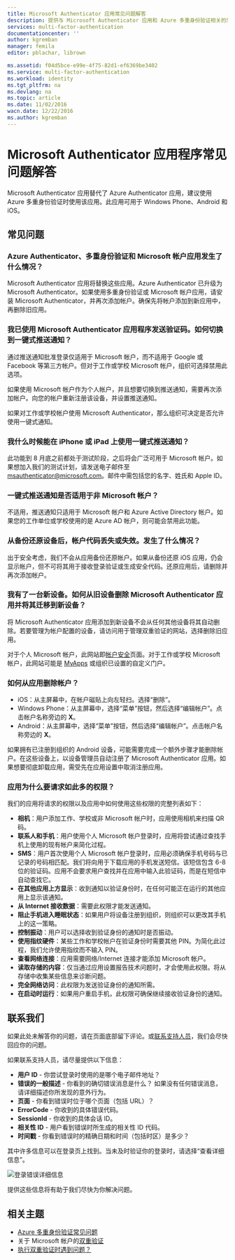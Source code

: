 ```yaml
---
title: Microsoft Authenticator 应用常见问题解答
description: 提供与 Microsoft Authenticator 应用和 Azure 多重身份验证相关的常见问题与解答列表。
services: multi-factor-authentication
documentationcenter: ''
author: kgremban
manager: femila
editor: pblachar, librown

ms.assetid: f04d5bce-e99e-4f75-82d1-ef6369be3402
ms.service: multi-factor-authentication
ms.workload: identity
ms.tgt_pltfrm: na
ms.devlang: na
ms.topic: article
ms.date: 11/02/2016
wacn.date: 12/22/2016
ms.author: kgremban
---
```


# Microsoft Authenticator 应用程序常见问题解答
Microsoft Authenticator 应用替代了 Azure Authenticator 应用，建议使用 Azure 多重身份验证时使用该应用。此应用可用于 Windows Phone、Android 和 iOS。

## 常见问题
### Azure Authenticator、多重身份验证和 Microsoft 帐户应用发生了什么情况？
Microsoft Authenticator 应用将替换这些应用。Azure Authenticator 已升级为 Microsoft Authenticator。如果使用多重身份验证或 Microsoft 帐户应用，请安装 Microsoft Authenticator，并再次添加帐户。确保先将帐户添加到新应用中，再删除旧应用。

### 我已使用 Microsoft Authenticator 应用程序发送验证码。如何切换到一键式推送通知？
通过推送通知批准登录仅适用于 Microsoft 帐户，而不适用于 Google 或 Facebook 等第三方帐户。但对于工作或学校 Microsoft 帐户，组织可选择禁用此选项。

如果使用 Microsoft 帐户作为个人帐户，并且想要切换到推送通知，需要再次添加帐户。向您的帐户重新注册该设备，并设置推送通知。

如果对工作或学校帐户使用 Microsoft Authenticator，那么组织可决定是否允许使用一键式通知。

### 我什么时候能在 iPhone 或 iPad 上使用一键式推送通知？
此功能到 8 月底之前都处于测试阶段，之后将会广泛可用于 Microsoft 帐户。如果想加入我们的测试计划，请发送电子邮件至 msauthenticator@microsoft.com。邮件中需包括您的名字、姓氏和 Apple ID。

### 一键式推送通知是否适用于非 Microsoft 帐户？
不适用，推送通知只适用于 Microsoft 帐户和 Azure Active Directory 帐户。如果您的工作单位或学校使用的是 Azure AD 帐户，则可能会禁用此功能。

### 从备份还原设备后，帐户代码丢失或失效。发生了什么情况？
出于安全考虑，我们不会从应用备份还原帐户。如果从备份还原 iOS 应用，仍会显示帐户，但不可将其用于接收登录验证或生成安全代码。还原应用后，请删除并再次添加帐户。

### 我有了一台新设备。如何从旧设备删除 Microsoft Authenticator 应用并将其迁移到新设备？
将 Microsoft Authenticator 应用添加到新设备不会从任何其他设备将其自动删除。若要管理为帐户配置的设备，请访问用于管理双重验证的网站，选择删除旧应用。

对于个人 Microsoft 帐户，此网站即[帐户安全](https://account.microsoft.com/security)页面。对于工作或学校 Microsoft 帐户，此网站可能是 [MyApps](https://myapps.microsoft.com) 或组织已设置的自定义门户。

### 如何从应用删除帐户？
- iOS：从主屏幕中，在帐户磁贴上向左轻扫。选择“删除”。
- Windows Phone：从主屏幕中，选择“菜单”按钮，然后选择“编辑帐户”。点击帐户名称旁边的 **X**。
- Android：从主屏幕中，选择“菜单”按钮，然后选择“编辑帐户”。点击帐户名称旁边的 **X**。

如果拥有已注册到组织的 Android 设备，可能需要完成一个额外步骤才能删除帐户。在这些设备上，以设备管理员自动注册了 Microsoft Authenticator 应用。如果想要彻底卸载应用，需受先在应用设置中取消注册应用。

### 应用为什么要请求如此多的权限？
我们的应用将请求的权限以及应用中如何使用这些权限的完整列表如下：

- **相机**：用户添加工作、学校或非 Microsoft 帐户时，应用使用相机来扫描 QR 码。
- **联系人和手机**：用户使用个人 Microsoft 帐户登录时，应用将尝试通过查找手机上使用的现有帐户来简化过程。
- **SMS**：用户首次使用个人 Microsoft 帐户登录时，应用必须确保手机号码与已记录的号码相匹配。我们将向用于下载应用的手机发送短信。该短信包含 6-8 位的验证码。应用不会要求用户查找并在应用中输入此验证码，而是在短信中自动查找它。
- **在其他应用上方显示**：收到通知以验证身份时，在任何可能正在运行的其他应用上显示该通知。
- **从 Internet 接收数据**：需要此权限才能发送通知。
- **阻止手机进入睡眠状态**：如果用户将设备注册到组织，则组织可以更改其手机上的这一策略。
- **控制振动**：用户可以选择收到验证身份的通知时是否振动。
- **使用指纹硬件**：某些工作和学校帐户在验证身份时需要其他 PIN。为简化此过程，我们允许使用指纹而不输入 PIN。
- **查看网络连接**：应用需要网络/Internet 连接才能添加 Microsoft 帐户。
- **读取存储的内容**：仅当通过应用设置报告技术问题时，才会使用此权限。将从存储中收集某些信息来诊断问题。
- **完全网络访问**：此权限为发送验证身份的通知所需。
- **在启动时运行**：如果用户重启手机，此权限可确保继续接收验证身份的通知。

## 联系我们
如果此处未解答你的问题，请在页面底部留下评论。或[联系支持人员](https://support.microsoft.com/zh-cn/contactus)，我们会尽快回应你的问题。

如果联系支持人员，请尽量提供以下信息：

- **用户 ID** - 你尝试登录时使用的是哪个电子邮件地址？
- **错误的一般描述** - 你看到的确切错误消息是什么？ 如果没有任何错误消息，请详细描述你所发现的意外行为。
- **页面** - 你看到错误时位于哪个页面（包括 URL）？
- **ErrorCode** - 你收到的具体错误代码。
- **SessionId** - 你收到的具体会话 ID。
- **相关性 ID** - 用户看到错误时所生成的相关性 ID 代码。
- **时间戳** - 你看到错误时的精确日期和时间（包括时区）是多少？

其中许多信息可以在登录页上找到。当未及时验证你的登录时，请选择“查看详细信息”。

![登录错误详细信息](./media/multi-factor-authentication-end-user-troubleshoot/view_details.png)  

提供这些信息将有助于我们尽快为你解决问题。

## 相关主题
- [Azure 多重身份验证常见问题](./multi-factor-authentication-faq.md)
- 关于 Microsoft 帐户的[双重验证](https://support.microsoft.com/zh-cn/help/12408/microsoft-account-about-two-step-verification)
- [执行双重验证时遇到问题？](./multi-factor-authentication-end-user-troubleshoot.md)

<!---HONumber=Mooncake_1212_2016-->